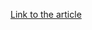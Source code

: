 [Link to the article](https://www.microsoft.com/en-us/security/blog/2025/03/05/silk-typhoon-targeting-it-supply-chain/)
